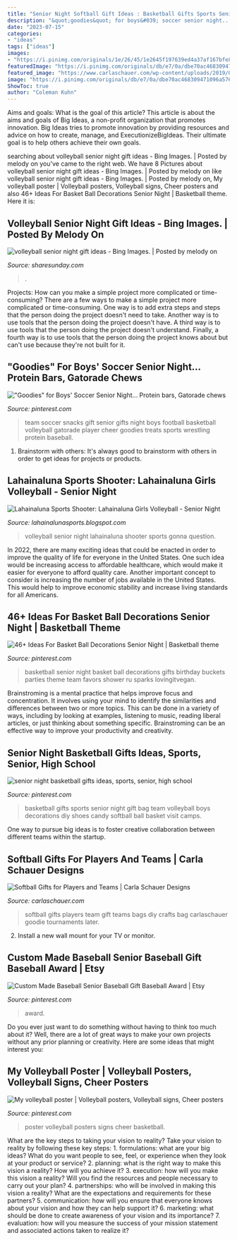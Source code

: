 ```yaml
---
title: "Senior Night Softball Gift Ideas : Basketball Gifts Sports Senior Night Gift Bag Team Volleyball Boys Decorations Diy Shoes Candy Softball Ball Basket Visit Camps"
description: "&quot;goodies&quot; for boys&#039; soccer senior night... protein bars, gatorade chews"
date: "2023-07-15"
categories:
- "ideas"
tags: ["ideas"]
images:
- "https://i.pinimg.com/originals/1e/26/45/1e2645f197639ed4a37af167bfe89b40.jpg"
featuredImage: "https://i.pinimg.com/originals/db/e7/0a/dbe70ac468309471096a5763119d227b.jpg"
featured_image: "https://www.carlaschauer.com/wp-content/uploads/2019/06/Softball-gifts-pin.jpg"
image: "https://i.pinimg.com/originals/db/e7/0a/dbe70ac468309471096a5763119d227b.jpg"
ShowToc: true
author: "Coleman Kuhn"
---
```



Aims and goals: What is the goal of this article?
This article is about the aims and goals of Big Ideas, a non-profit organization that promotes innovation. Big Ideas tries to promote innovation by providing resources and advice on how to create, manage, and ExecutionizeBigIdeas. Their ultimate goal is to help others achieve their own goals.

	

		
searching about volleyball senior night gift ideas - Bing Images. | Posted by melody on you've came to the right web. We have 8 Pictures about volleyball senior night gift ideas - Bing Images. | Posted by melody on like volleyball senior night gift ideas - Bing Images. | Posted by melody on, My volleyball poster | Volleyball posters, Volleyball signs, Cheer posters and also 46+ Ideas For Basket Ball Decorations Senior Night | Basketball theme. Here it is:
		
    
## Volleyball Senior Night Gift Ideas - Bing Images. | Posted By Melody On

<img loading=lazy src="http://www.sharesunday.com/uploads/pictures/2018/03/12/9t7q1NnjLkgd4AosuCEH1520881204.jpg" onerror="this.onerror=null;this.src='https://tse4.mm.bing.net/th?id=OIP.Y_KUfFsibJasdkLslGJxEwHaJ3&amp;pid=15.1';" alt="volleyball senior night gift ideas - Bing Images. | Posted by melody on">

_Source: sharesunday.com_

>. 

	

Projects: How can you make a simple project more complicated or time-consuming?
There are a few ways to make a simple project more complicated or time-consuming. One way is to add extra steps and steps that the person doing the project doesn't need to take. Another way is to use tools that the person doing the project doesn't have. A third way is to use tools that the person doing the project doesn't understand. Finally, a fourth way is to use tools that the person doing the project knows about but can't use because they're not built for it.

    
## &quot;Goodies&quot; For Boys&#039; Soccer Senior Night... Protein Bars, Gatorade Chews

<img loading=lazy src="https://i.pinimg.com/originals/db/e7/0a/dbe70ac468309471096a5763119d227b.jpg" onerror="this.onerror=null;this.src='https://tse3.mm.bing.net/th?id=OIP.yEnhOD9odCZoRP_HilJ6JAHaKh&amp;pid=15.1';" alt="&quot;Goodies&quot; for Boys&#039; Soccer Senior Night... Protein bars, Gatorade chews">

_Source: pinterest.com_

>team soccer snacks gift senior gifts night boys football basketball volleyball gatorade player cheer goodies treats sports wrestling protein baseball. 

	

1. Brainstorm with others: It's always good to brainstorm with others in order to get ideas for projects or products.

    
## Lahainaluna Sports Shooter: Lahainaluna Girls Volleyball - Senior Night

<img loading=lazy src="http://4.bp.blogspot.com/-F4SP0yFREl0/Uk6hNDQcFqI/AAAAAAAD60o/Ghz0FYmUie8/s1600/2DSC_6221.jpg" onerror="this.onerror=null;this.src='https://tse3.mm.bing.net/th?id=OIP.amJKfhnXae5kUKG2O1LrLgHaLG&amp;pid=15.1';" alt="Lahainaluna Sports Shooter: Lahainaluna Girls Volleyball - Senior Night">

_Source: lahainalunasports.blogspot.com_

>volleyball senior night lahainaluna shooter sports gonna question. 

	

In 2022, there are many exciting ideas that could be enacted in order to improve the quality of life for everyone in the United States. One such idea would be increasing access to affordable healthcare, which would make it easier for everyone to afford quality care. Another important concept to consider is increasing the number of jobs available in the United States. This would help to improve economic stability and increase living standards for all Americans.

    
## 46+ Ideas For Basket Ball Decorations Senior Night | Basketball Theme

<img loading=lazy src="https://i.pinimg.com/736x/6a/0d/d0/6a0dd0fa5849d3d893242413d2028c8b.jpg" onerror="this.onerror=null;this.src='https://tse4.mm.bing.net/th?id=OIP.4YVLSDxT28swSzrjquSHmgAAAA&amp;pid=15.1';" alt="46+ Ideas For Basket Ball Decorations Senior Night | Basketball theme">

_Source: pinterest.com_

>basketball senior night basket ball decorations gifts birthday buckets parties theme team favors shower ru sparks lovingitvegan. 

	

Brainstroming is a mental practice that helps improve focus and concentration. It involves using your mind to identify the similarities and differences between two or more topics. This can be done in a variety of ways, including by looking at examples, listening to music, reading liberal articles, or just thinking about something specific. Brainstroming can be an effective way to improve your productivity and creativity.

    
## Senior Night Basketball Gifts Ideas, Sports, Senior, High School

<img loading=lazy src="https://i.pinimg.com/originals/1e/26/45/1e2645f197639ed4a37af167bfe89b40.jpg" onerror="this.onerror=null;this.src='https://tse3.mm.bing.net/th?id=OIP.0uaCMMmOMkZOYWieGJBtzAHaFj&amp;pid=15.1';" alt="senior night basketball gifts ideas, sports, senior, high school">

_Source: pinterest.com_

>basketball gifts sports senior night gift bag team volleyball boys decorations diy shoes candy softball ball basket visit camps. 

	

One way to pursue big ideas is to foster creative collaboration between different teams within the startup.

    
## Softball Gifts For Players And Teams | Carla Schauer Designs

<img loading=lazy src="https://www.carlaschauer.com/wp-content/uploads/2019/06/Softball-gifts-pin.jpg" onerror="this.onerror=null;this.src='https://tse4.mm.bing.net/th?id=OIP.ydsVy8EqcFBo6vyxUtHliQHaNK&amp;pid=15.1';" alt="Softball Gifts for Players and Teams | Carla Schauer Designs">

_Source: carlaschauer.com_

>softball gifts players team gift teams bags diy crafts bag carlaschauer goodie tournaments later. 

	

2. Install a new wall mount for your TV or monitor.

    
## Custom Made Baseball Senior Baseball Gift Baseball Award | Etsy

<img loading=lazy src="https://i.pinimg.com/736x/6c/9e/e5/6c9ee50480eff686e8308d73a1254938.jpg" onerror="this.onerror=null;this.src='https://tse4.mm.bing.net/th?id=OIP.tUBcMGAr72EkkwEMd6Qd_QHaHk&amp;pid=15.1';" alt="Custom Made Baseball Senior Baseball Gift Baseball Award | Etsy">

_Source: pinterest.com_

>award. 

	

Do you ever just want to do something without having to think too much about it? Well, there are a lot of great ways to make your own projects without any prior planning or creativity. Here are some ideas that might interest you: 

    
## My Volleyball Poster | Volleyball Posters, Volleyball Signs, Cheer Posters

<img loading=lazy src="https://i.pinimg.com/originals/76/36/3e/76363ea6424f5b4a1b6d3aec13f6d030.jpg" onerror="this.onerror=null;this.src='https://tse2.mm.bing.net/th?id=OIP.hbPuKSiniZtM6cXPOdZ6yQHaNJ&amp;pid=15.1';" alt="My volleyball poster | Volleyball posters, Volleyball signs, Cheer posters">

_Source: pinterest.com_

>poster volleyball posters signs cheer basketball. 

	

What are the key steps to taking your vision to reality?
Take your vision to reality by following these key steps: 1. formulations: what are your big ideas? What do you want people to see, feel, or experience when they look at your product or service? 2. planning: what is the right way to make this vision a reality? How will you achieve it? 3. execution: how will you make this vision a reality? Will you find the resources and people necessary to carry out your plan? 4. partnerships: who will be involved in making this vision a reality? What are the expectations and requirements for these partners? 5. communication: how will you ensure that everyone knows about your vision and how they can help support it? 6. marketing: what should be done to create awareness of your vision and its importance? 7. evaluation: how will you measure the success of your mission statement and associated actions taken to realize it?

